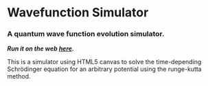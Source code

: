 # Wavefunction Simulator

### A quantum wave function evolution simulator.

***Run it on the web [here](https://piano-miles.github.io/Wavefunction-Simulator/).***

This is a simulator using HTML5 canvas to solve the time-depending Schrödinger equation for an arbitrary potential using the runge-kutta method.
